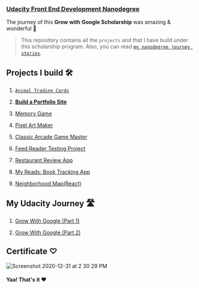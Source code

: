 ### **[Udacity Front End Development Nanodegree](https://www.udacity.com/course/front-end-web-developer-nanodegree--nd0011)**

The journey of this **Grow with Google Scholarship** was amazing & wonderful 🌸

> This repository contains all the `projects` and that I have build under this scholarship program. Also, you can read [`my nanodegree journey stories`](https://github.com/archanaserver/udacity-frontend-nanodegree-projects/blob/master/myStory.md).

## Projects I build 🛠

1. [`Animal Trading Cards`](https://github.com/archanaserver/udacity-frontend-nd-projects/tree/master/%231-web-foundations/animal-trading-cards)

2. [**Build a Portfolio Site**](https://github.com/archanaserver/udacity-frontend-nd-projects/tree/master/%231-web-foundations/portfolio-site)

3. [Memory Game](https://github.com/archanaserver/udacity-frontend-nd-projects/tree/master/%232-web-programming-with-JS/memory-game)

4. [Pixel Art Maker](https://github.com/archanaserver/udacity-frontend-nd-projects/tree/master/%232-web-programming-with-JS/pixel-art-maker)

5. [Classic Arcade Game Master](https://github.com/archanaserver/udacity-frontend-nd-projects/tree/master/%233-exploring-JS-Objects-Tools-and-Testing/classic-arcade-game-master)

6. [Feed Reader Testing Project](https://github.com/archanaserver/udacity-frontend-nd-projects/tree/master/%233-exploring-JS-Objects-Tools-and-Testing/feed-reader-testing-project4)

7. [Restaurant Review App](https://github.com/archanaserver/udacity-frontend-nd-projects/tree/master/%234-frontend-applications/fend-restaurant-reviews-project5)

8. [My Reads: Book Tracking App](https://github.com/archanaserver/udacity-frontend-nd-projects/tree/master/%235-building-with-react/myReads-app)

9. [Neighborhood Map(React)](<https://github.com/archanaserver/udacity-frontend-nd-projects/tree/master/%235-building-with-react/neighborhood-map(react)-project7>)

## My Udacity Journey 🛣

1. [Grow With Google (Part 1)](https://medium.com/@archanaserver/grow-with-google-652c87dc5fce)

2. [Grow With Google (Part 2)](myStory.md)

## Certificate ♡

![Screenshot 2020-12-31 at 2 30 29 PM](https://user-images.githubusercontent.com/32739028/103403021-c3e84200-4b74-11eb-8f5c-28b77e66adee.png)


#### Yaa! That's it ♥️
